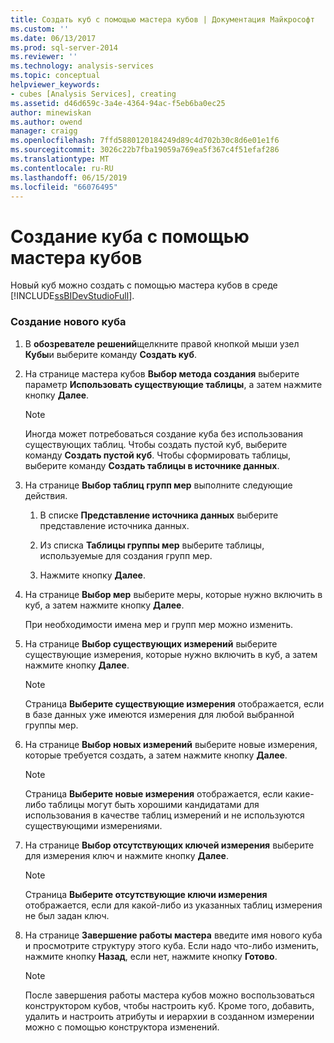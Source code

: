 ```yaml
---
title: Создать куб с помощью мастера кубов | Документация Майкрософт
ms.custom: ''
ms.date: 06/13/2017
ms.prod: sql-server-2014
ms.reviewer: ''
ms.technology: analysis-services
ms.topic: conceptual
helpviewer_keywords:
- cubes [Analysis Services], creating
ms.assetid: d46d659c-3a4e-4364-94ac-f5eb6ba0ec25
author: minewiskan
ms.author: owend
manager: craigg
ms.openlocfilehash: 7ffd5880120184249d89c4d702b30c8d6e01e1f6
ms.sourcegitcommit: 3026c22b7fba19059a769ea5f367c4f51efaf286
ms.translationtype: MT
ms.contentlocale: ru-RU
ms.lasthandoff: 06/15/2019
ms.locfileid: "66076495"
---
```

# <a name="create-a-cube-using-the-cube-wizard"></a>Создание куба с помощью мастера кубов
  Новый куб можно создать с помощью мастера кубов в среде [!INCLUDE[ssBIDevStudioFull](../../includes/ssbidevstudiofull-md.md)].  
  
### <a name="to-create-a-new-cube"></a>Создание нового куба  
  
1.  В **обозревателе решений**щелкните правой кнопкой мыши узел **Кубы**и выберите команду **Создать куб**.  
  
2.  На странице мастера кубов **Выбор метода создания** выберите параметр **Использовать существующие таблицы**, а затем нажмите кнопку **Далее**.  
  
    > [!NOTE]  
    >  Иногда может потребоваться создание куба без использования существующих таблиц. Чтобы создать пустой куб, выберите команду **Создать пустой куб**. Чтобы сформировать таблицы, выберите команду **Создать таблицы в источнике данных**.  
  
3.  На странице **Выбор таблиц групп мер** выполните следующие действия.  
  
    1.  В списке **Представление источника данных** выберите представление источника данных.  
  
    2.  Из списка **Таблицы группы мер** выберите таблицы, используемые для создания групп мер.  
  
    3.  Нажмите кнопку **Далее**.  
  
4.  На странице **Выбор мер** выберите меры, которые нужно включить в куб, а затем нажмите кнопку **Далее**.  
  
     При необходимости имена мер и групп мер можно изменить.  
  
5.  На странице **Выбор существующих измерений** выберите существующие измерения, которые нужно включить в куб, а затем нажмите кнопку **Далее**.  
  
    > [!NOTE]  
    >  Страница **Выберите существующие измерения** отображается, если в базе данных уже имеются измерения для любой выбранной группы мер.  
  
6.  На странице **Выбор новых измерений** выберите новые измерения, которые требуется создать, а затем нажмите кнопку **Далее**.  
  
    > [!NOTE]  
    >  Страница **Выберите новые измерения** отображается, если какие-либо таблицы могут быть хорошими кандидатами для использования в качестве таблиц измерений и не используются существующими измерениями.  
  
7.  На странице **Выбор отсутствующих ключей измерения** выберите для измерения ключ и нажмите кнопку **Далее**.  
  
    > [!NOTE]  
    >  Страница **Выберите отсутствующие ключи измерения** отображается, если для какой-либо из указанных таблиц измерения не был задан ключ.  
  
8.  На странице **Завершение работы мастера** введите имя нового куба и просмотрите структуру этого куба. Если надо что-либо изменить, нажмите кнопку **Назад**, если нет, нажмите кнопку **Готово**.  
  
    > [!NOTE]  
    >  После завершения работы мастера кубов можно воспользоваться конструктором кубов, чтобы настроить куб. Кроме того, добавить, удалить и настроить атрибуты и иерархии в созданном измерении можно с помощью конструктора изменений.  
  
  

